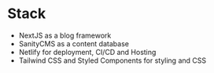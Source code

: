 # Stack

- NextJS as a blog framework
- SanityCMS as a content database
- Netlify for deployment, CI/CD and Hosting
- Tailwind CSS and Styled Components for styling and CSS
